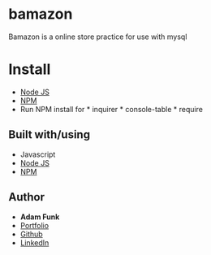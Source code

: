 # bamazon
Bamazon is a online store practice for use with mysql
# Install 
* [Node JS](https://nodejs.org/en/)
* [NPM](https://www.npmjs.com/)
* Run NPM install for 
        * inquirer
        * console-table
        * require


## Built with/using
* Javascript
* [Node JS](https://nodejs.org/en/)
* [NPM](https://www.npmjs.com/)

## Author 

* **Adam Funk** 
* [Portfolio](https://funkaj.github.io/Portfolio/)
* [Github](https://github.com/funkaj)
* [LinkedIn](https://www.linkedin.com/feed/)
